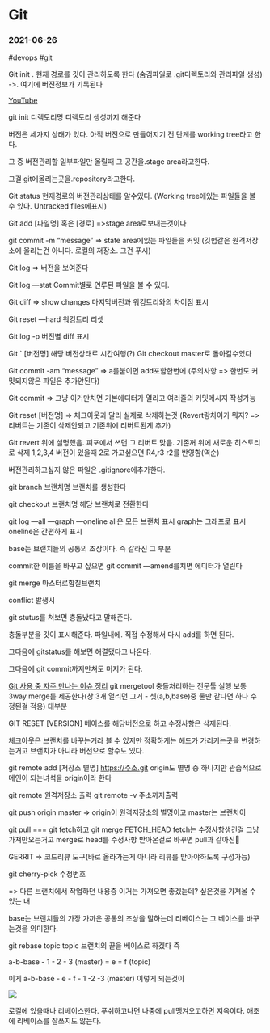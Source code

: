 # Git
### 2021-06-26
#devops #git

Git init .
현재 경로를 깃이 관리하도록 한다
(숨김파일로 .git디렉토리와 관리파일 생성)
->. 여기에 버전정보가 기록된다
 
[YouTube](https://www.youtube.com/watch?v=JsRD2AWxxFg&list=WL&index=4&t=940s)

git init 디렉토리명
디렉토리 생성까지 해준다

 
버전은 세가지 상태가 있다.
아직 버전으로 만들어지기 전 단계를 working tree라고 한다.
 
그 중 버전관리할 일부파일만 올릴때 그 공간을.stage area라고한다.
 
그걸 git에올리는곳을.repository라고한다.
 
 
 
Git status
현재경로의 버전관리상태를 알수있다.
(Working tree에있는 파일들을 볼 수 있다. Untracked files에표시)
 
Git add [파일명] 혹은 [경로]
=>stage area로보내는것이다
 
git commit -m “message”
=> state area에있는 파일들을 커밋
(깃헙같은 원격저장소에 올리는건 아니다. 로컬의 저장소. 그건 푸시)
 
 
 
Git log => 버전을 보여준다
 
 
Git log —stat
Commit별로 연루된 파일을 볼 수 있다.
 
 
Git diff
=> show changes
마지막버전과 워킹트리와의 차이점 표시
 
 
Git reset —hard
워킹트리 리셋
 
 
Git log -p
버전별 diff 표시
 
 
Git ` [버전명]
해당 버전상태로 시간여행(?)
Git checkout master로 돌아갈수있다
 
Git commit -am “message”
=> a를붙이면 add포함한번에
(주의사항 => 한번도 커밋되지않은 파일은 추가안된다)
 
 
Git commit
=> 그냥 이거만치면 기본에디터가 열리고 여러줄의 커밋메시지 작성가능
 
 
Git reset [버전명]
=> 체크아웃과 달리 실제로 삭제하는것
(Revert랑차이가 뭐지? => 리버트는 기존이 삭제안되고 기존위에 리버트된게 추가)
 
 
Git revert 위에 셜명했음. 피포에서 쓰던 그 리버트 맞음. 기존꺼 위에 새로운 히스토리로 삭제
1,2,3,4 버전이 있을때 2로 가고싶으면
R4,r3 r2를 반영함(역순)
 
 
버전관리하고싶지 않은 파일은 .gitignore에추가한다.
 


git branch 브랜치명
브랜치를 생성한다

git checkout 브랜치명
해당 브랜치로 전환한다

git log —all —graph —oneline
all은 모든 브랜치 표시
graph는 그래프로 표시
oneline은 간편하게 표시




base는 브랜치들의 공통의 조상이다. 즉 갈라진 그 부분


commit한 이름을 바꾸고 싶으면
git commit —amend를치면 에디터가 열린다


git merge 마스터로합칠브랜치


conflict 발생시

git stutus를 쳐보면 충돌났다고 말해준다.

충돌부분을 깃이 표시해준다. 파일내에. 직접 수정해서
다시 add를 하면 된다.

그다음에 gitstatus를 해보면 해결됐다고 나온다.

그다음에 git commit까지만쳐도 머지가 된다.

[Git 사용 중 자주 만나는 이슈 정리](https://parksb.github.io/article/28.html)
git mergetool
충돌처리하는 전문툴 실행
보통 3way merge를 제공한다(창 3개 열리던 그거 - 셋(a,b,base)중 둘만 같다면 하나 수정된걸 적용) 대부분



GIT RESET [VERSION]
베이스를 해당버전으로 하고 수정사항은 삭제된다.

체크아웃은 브랜치를 바꾸는거라 볼 수 있지만 정확하게는 헤드가 가리키는곳을 변경하는거고 브랜치가 아니라 버전으로 할수도 있다.



git remote add [저장소 별명] https://주소.git
origin도 별명 중 하나지만 관습적으로 메인이 되는녀석을 origin이라 한다


git remote
원격저장소 출력
git remote -v
주소까지출력


git push origin master
=> origin이 원격저장소의 별명이고 master는 브랜치이git pull === git fetch하고 git merge FETCH_HEAD
fetch는 수정사항생긴걸 그냥 가져만오는거고
merge로 head를 수정사항 받아온걸로 바꾸면 pull과 같아진


GERRIT => 코드리뷰 도구(바로 올라가는게 아니라 리뷰를 받아야하도록 구성가능)




git cherry-pick 수정번호

=> 다른 브랜치에서 작업하던 내용중 이거는 가져오면 좋겠늗데? 싶은것을 가져올 수 있는 내base는 브랜치들의 가장 가까운 공통의 조상을 말하는데
리베이스는 그 베이스를 바꾸는것을 의미한다.

git rebase topic
topic 브랜치의 끝을 베이스로 하겠다
즉

a-b-base - 1 - 2 - 3 (master)
                 = e = f (topic)

이게 
a-b-base - e - f - 1 -2 -3 (master) 이렇게 되는것이
![](Git/4A2F4445-294C-4314-B301-40BB68717017.png)


로컬에 있을때나 리베이스한다. 푸쉬하고나면 나중에 pull땡겨오고하면 지옥이다.
애초에 리베이스를 잘쓰지도 않는다.